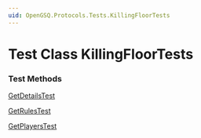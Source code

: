 ```yaml
---
uid: OpenGSQ.Protocols.Tests.KillingFloorTests
---
```


# Test Class KillingFloorTests

### Test Methods

<a href="/tests/KillingFloorTests/GetDetailsTest.html">GetDetailsTest</a>

<a href="/tests/KillingFloorTests/GetRulesTest.html">GetRulesTest</a>

<a href="/tests/KillingFloorTests/GetPlayersTest.html">GetPlayersTest</a>

